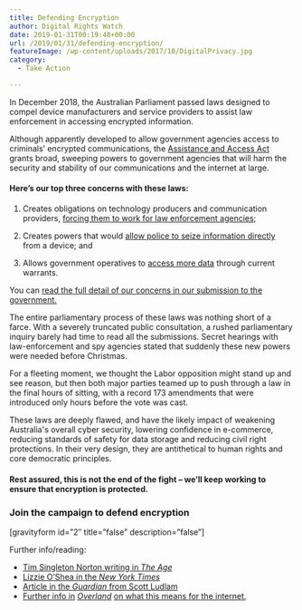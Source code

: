 ```yaml
---
title: Defending Encryption
author: Digital Rights Watch
date: 2019-01-31T00:19:48+00:00
url: /2019/01/31/defending-encryption/
featureImage: /wp-content/uploads/2017/10/DigitalPrivacy.jpg
category:
  - Take Action

---
```

In December 2018, the Australian Parliament passed laws designed to compel device manufacturers and service providers to assist law enforcement in accessing encrypted information.

Although apparently developed to allow government agencies access to criminals&#8217; encrypted communications, the [Assistance and Access Act][1] grants broad, sweeping powers to government agencies that will harm the security and stability of our communications and the internet at large.<figure class="wp-block-embed-youtube wp-block-embed is-type-video is-provider-youtube wp-has-aspect-ratio wp-embed-aspect-16-9">

<div class="wp-block-embed__wrapper">
</div></figure>

#### **Here&#8217;s our top three concerns with these laws:**

  1. Creates obligations on technology producers and communication providers, <span style="text-decoration: underline;">forcing them to work for law enforcement agencies</span>;

  2. Creates powers that would <span style="text-decoration: underline;">allow police to seize information directly</span> from a device; and
  3. Allows government operatives to <span style="text-decoration: underline;">access more data</span> through current warrants.


You can [read the full detail of our concerns in our submission to the government.][2]

The entire parliamentary process of these laws was nothing short of a farce. With a severely truncated public consultation, a rushed parliamentary inquiry barely had time to read all the submissions. Secret hearings with law-enforcement and spy agencies stated that suddenly these new powers were needed before Christmas.

For a fleeting moment, we thought the Labor opposition might stand up and see reason, but then both major parties teamed up to push through a law in the final hours of sitting, with a record 173 amendments that were introduced only hours before the vote was cast.

These laws are deeply flawed, and have the likely impact of weakening Australia's overall cyber security, lowering confidence in e-commerce, reducing standards of safety for data storage and reducing civil right protections. In their very design, they are antithetical to human rights and core democratic principles.

#### Rest assured, this is not the end of the fight &#8211; we&#8217;ll keep working to ensure that encryption is protected.

### Join the campaign to defend encryption

[gravityform id=&#8221;2&#8243; title=&#8221;false&#8221; description=&#8221;false&#8221;]

Further info/reading:


  * [Tim Singleton Norton writing in _The Age_][3]
  * [Lizzie O&#8217;Shea in the _New York Times_][4]
  * [Article in the _Guardian_ from Scott Ludlam][5]
  * [Further info in][6] _[Overland][6]_ [on what this means for the internet,][6]

 [1]: https://www.legislation.gov.au/Details/C2018A00148
 [2]: https://digitalrightswatch.org.au/2018/10/12/submission-to-pjcis-on-the-assistance-and-access-bill-2018/
 [3]: https://www.theage.com.au/politics/federal/one-giant-step-backwards-for-cyber-security-in-encryption-bill-fiasco-20181209-p50l5a.html
 [4]: https://www.nytimes.com/2018/09/04/opinion/australia-encryption-surveillance-bill.html
 [5]: https://www.theguardian.com/commentisfree/2018/aug/16/the-government-is-ratcheting-up-its-surveillance-powers-but-we-can-stop-this
 [6]: https://overland.org.au/2018/09/sleepwalking-into-a-digital-dystopia/
